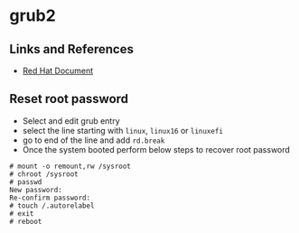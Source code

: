 # grub2

## Links and References
 * [Red Hat Document](https://docs.redhat.com/en/documentation/red_hat_enterprise_linux/8/html/managing_monitoring_and_updating_the_kernel/assembly_making-temporary-changes-to-the-grub-menu_managing-monitoring-and-updating-the-kernel#introduction-to-grub2_assembly_making-temporary-changes-to-the-grub-menu)

## Reset root password
 * Select and edit grub entry
 * select the line starting with `linux`, `linux16` or `linuxefi`
 * go to end of the line and add `rd.break`
 * Once the system booted perform below steps to recover root password
 ```shell
 # mount -o remount,rw /sysroot
 # chroot /sysroot
 # passwd
 New password:
 Re-confirm password:
 # touch /.autorelabel
 # exit
 # reboot
 ```

